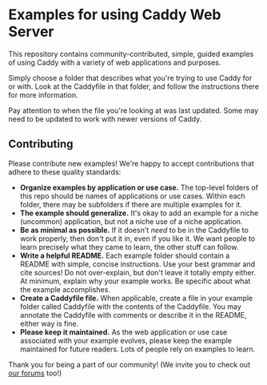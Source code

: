 # Examples for using Caddy Web Server

This repository contains community-contributed, simple, guided examples of using Caddy with a variety of web applications and purposes.

Simply choose a folder that describes what you're trying to use Caddy for or with. Look at the Caddyfile in that folder, and follow the instructions there for more information.

Pay attention to when the file you're looking at was last updated. Some may need to be updated to work with newer versions of Caddy.

## Contributing

Please contribute new examples! We're happy to accept contributions that adhere to these quality standards:

- **Organize examples by application or use case.** The top-level folders of this repo should be names of applications or use cases. Within each folder, there may be subfolders if there are multiple examples for it.
- **The example should generalize.** It's okay to add an example for a niche (uncommon) application, but not a niche use of a niche application.
- **Be as minimal as possible.** If it doesn't _need_ to be in the Caddyfile to work properly, then don't put it in, even if you like it. We want people to learn precisely what they came to learn, the other stuff can follow.
- **Write a helpful README.** Each example folder should contain a README with simple, concise instructions. Use your best grammar and cite sources! Do not over-explain, but don't leave it totally empty either. At minimum, explain why your example works. Be specific about what the example accomplishes.
- **Create a Caddyfile file.** When applicable, create a file in your example folder called Caddyfile with the contents of the Caddyfile. You may annotate the Caddyfile with comments or describe it in the README, either way is fine.
- **Please keep it maintained.** As the web application or use case associated with your example evolves, please keep the example maintained for future readers. Lots of people rely on examples to learn.

Thank you for being a part of our community! (We invite you to check out [our forums](https://caddy.community/) too!)
